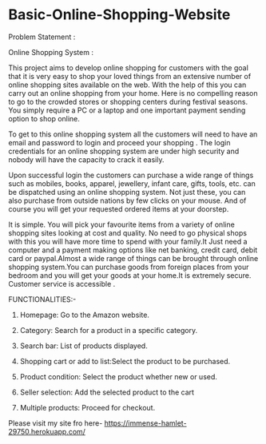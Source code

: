# Basic-Online-Shopping-Website


Problem Statement :

Online Shopping System :

This project aims to develop online shopping for customers with the goal that it is very easy to shop your loved things from an extensive number of online shopping sites available on the web. With the help of this you can carry out an online shopping from your home. Here is no compelling reason to go to the crowded stores or shopping centers during festival seasons. You simply require a PC or a laptop and one important payment sending option to shop online.

To get to this online shopping system all the customers will need to have an email and password to login and proceed your shopping . The login credentials for an online shopping system are under high security and nobody will have the capacity to crack it easily.

Upon successful login the customers can purchase a wide range of things such as mobiles, books, apparel, jewellery, infant care, gifts, tools, etc. can be dispatched using an online shopping system. Not just these, you can also purchase from outside nations by few clicks on your mouse. And of course you will get your requested ordered items at your doorstep.

It is simple. You will pick your favourite items from a variety of online shopping sites looking at cost and quality. No need to go physical shops with this you will have more time to spend with your family.It Just need a computer and a payment making options like net banking, credit card, debit card or paypal.Almost a wide range of things can be brought through online shopping system.You can purchase goods from foreign places from your bedroom and you will get your goods at your home.It is extremely secure. Customer service is accessible .


FUNCTIONALITIES:-

1. Homepage: Go to the Amazon website.

2. Category: Search for a product in a specific category.

3. Search bar: List of products displayed.

4. Shopping cart or add to list:Select the product to be purchased.

5. Product condition: Select the product whether new or used.

6. Seller selection: Add the selected product to the cart

7. Multiple products: Proceed for checkout.

Please visit my site fro here- https://immense-hamlet-29750.herokuapp.com/
